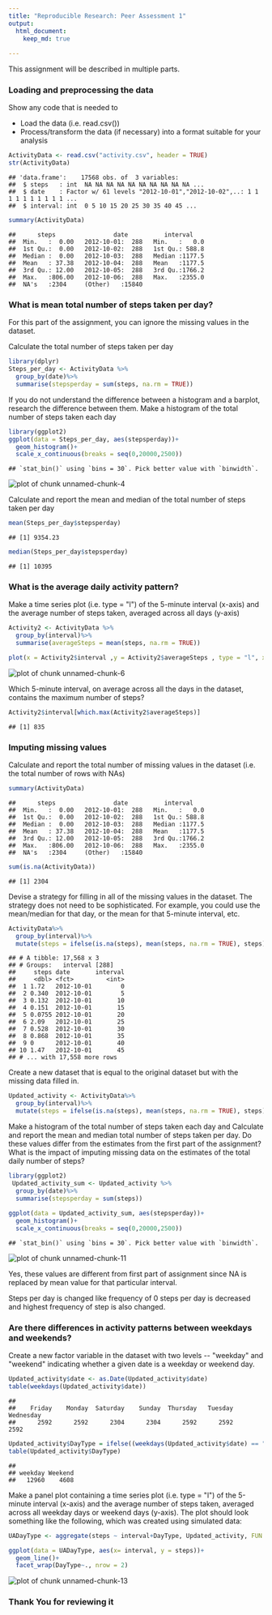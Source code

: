 ```yaml
---
title: "Reproducible Research: Peer Assessment 1"
output: 
  html_document:
    keep_md: true
  
---
```


This assignment will be described in multiple parts.

### Loading and preprocessing the data

Show any code that is needed to

* Load the data (i.e. read.csv())
* Process/transform the data (if necessary) into a format suitable for your analysis




```r
ActivityData <- read.csv("activity.csv", header = TRUE)
str(ActivityData)
```

```
## 'data.frame':	17568 obs. of  3 variables:
##  $ steps   : int  NA NA NA NA NA NA NA NA NA NA ...
##  $ date    : Factor w/ 61 levels "2012-10-01","2012-10-02",..: 1 1 1 1 1 1 1 1 1 1 ...
##  $ interval: int  0 5 10 15 20 25 30 35 40 45 ...
```

```r
summary(ActivityData)
```

```
##      steps                date          interval     
##  Min.   :  0.00   2012-10-01:  288   Min.   :   0.0  
##  1st Qu.:  0.00   2012-10-02:  288   1st Qu.: 588.8  
##  Median :  0.00   2012-10-03:  288   Median :1177.5  
##  Mean   : 37.38   2012-10-04:  288   Mean   :1177.5  
##  3rd Qu.: 12.00   2012-10-05:  288   3rd Qu.:1766.2  
##  Max.   :806.00   2012-10-06:  288   Max.   :2355.0  
##  NA's   :2304     (Other)   :15840
```

### What is mean total number of steps taken per day?
For this part of the assignment, you can ignore the missing values in the dataset.

Calculate the total number of steps taken per day


```r
library(dplyr)
Steps_per_day <- ActivityData %>%
  group_by(date)%>%
  summarise(stepsperday = sum(steps, na.rm = TRUE))
```

If you do not understand the difference between a histogram and a barplot, research the difference between them. Make a histogram of the total number of steps taken each day


```r
library(ggplot2)
ggplot(data = Steps_per_day, aes(stepsperday))+
  geom_histogram()+
  scale_x_continuous(breaks = seq(0,20000,2500))
```

```
## `stat_bin()` using `bins = 30`. Pick better value with `binwidth`.
```

![plot of chunk unnamed-chunk-4](figure/unnamed-chunk-4-1.png)

Calculate and report the mean and median of the total number of steps taken per day


```r
mean(Steps_per_day$stepsperday)
```

```
## [1] 9354.23
```

```r
median(Steps_per_day$stepsperday)
```

```
## [1] 10395
```

### What is the average daily activity pattern?

Make a time series plot (i.e. type = "l") of the 5-minute interval (x-axis) and the average number of steps taken, averaged across all days (y-axis)


```r
Activity2 <- ActivityData %>%
  group_by(interval)%>%
  summarise(averageSteps = mean(steps, na.rm = TRUE))

plot(x = Activity2$interval ,y = Activity2$averageSteps , type = "l", xlab = "interval across all day",ylab = "Average steps across all day")
```

![plot of chunk unnamed-chunk-6](figure/unnamed-chunk-6-1.png)

Which 5-minute interval, on average across all the days in the dataset, contains the maximum number of steps?


```r
Activity2$interval[which.max(Activity2$averageSteps)]
```

```
## [1] 835
```

### Imputing missing values

Calculate and report the total number of missing values in the dataset (i.e. the total number of rows with NAs)


```r
summary(ActivityData)
```

```
##      steps                date          interval     
##  Min.   :  0.00   2012-10-01:  288   Min.   :   0.0  
##  1st Qu.:  0.00   2012-10-02:  288   1st Qu.: 588.8  
##  Median :  0.00   2012-10-03:  288   Median :1177.5  
##  Mean   : 37.38   2012-10-04:  288   Mean   :1177.5  
##  3rd Qu.: 12.00   2012-10-05:  288   3rd Qu.:1766.2  
##  Max.   :806.00   2012-10-06:  288   Max.   :2355.0  
##  NA's   :2304     (Other)   :15840
```

```r
sum(is.na(ActivityData))
```

```
## [1] 2304
```

Devise a strategy for filling in all of the missing values in the dataset. The strategy does not need to be sophisticated. For example, you could use the mean/median for that day, or the mean for that 5-minute interval, etc.


```r
ActivityData%>%
  group_by(interval)%>%
  mutate(steps = ifelse(is.na(steps), mean(steps, na.rm = TRUE), steps))
```

```
## # A tibble: 17,568 x 3
## # Groups:   interval [288]
##     steps date       interval
##     <dbl> <fct>         <int>
##  1 1.72   2012-10-01        0
##  2 0.340  2012-10-01        5
##  3 0.132  2012-10-01       10
##  4 0.151  2012-10-01       15
##  5 0.0755 2012-10-01       20
##  6 2.09   2012-10-01       25
##  7 0.528  2012-10-01       30
##  8 0.868  2012-10-01       35
##  9 0      2012-10-01       40
## 10 1.47   2012-10-01       45
## # ... with 17,558 more rows
```

Create a new dataset that is equal to the original dataset but with the missing data filled in.


```r
Updated_activity <- ActivityData%>%
  group_by(interval)%>%
  mutate(steps = ifelse(is.na(steps), mean(steps, na.rm = TRUE), steps))
```

Make a histogram of the total number of steps taken each day and Calculate and report the mean and median total number of steps taken per day. Do these values differ from the estimates from the first part of the assignment? What is the impact of imputing missing data on the estimates of the total daily number of steps?


```r
library(ggplot2)
 Updated_activity_sum <- Updated_activity %>%
  group_by(date)%>%
  summarise(stepsperday = sum(steps))
 
ggplot(data = Updated_activity_sum, aes(stepsperday))+
  geom_histogram()+
  scale_x_continuous(breaks = seq(0,20000,2500))
```

```
## `stat_bin()` using `bins = 30`. Pick better value with `binwidth`.
```

![plot of chunk unnamed-chunk-11](figure/unnamed-chunk-11-1.png)


Yes, these values are different from first part of assignment since NA is replaced by mean value for that particular interval.

Steps per day is changed like frequency of 0 steps per day is decreased and highest frequency of step is also changed.

### Are there differences in activity patterns between weekdays and weekends?

Create a new factor variable in the dataset with two levels -- "weekday" and "weekend" indicating whether a given date is a weekday or weekend day.


```r
Updated_activity$date <- as.Date(Updated_activity$date)
table(weekdays(Updated_activity$date))
```

```
## 
##    Friday    Monday  Saturday    Sunday  Thursday   Tuesday Wednesday 
##      2592      2592      2304      2304      2592      2592      2592
```

```r
Updated_activity$DayType = ifelse((weekdays(Updated_activity$date) == "Saturday")|(weekdays(Updated_activity$date) == "Sunday") , "Weekend","weekday")
table(Updated_activity$DayType)
```

```
## 
## weekday Weekend 
##   12960    4608
```

Make a panel plot containing a time series plot (i.e. type = "l") of the 5-minute interval (x-axis) and the average number of steps taken, averaged across all weekday days or weekend days (y-axis). The plot should look something like the following, which was created using simulated data:


```r
UADayType <- aggregate(steps ~ interval+DayType, Updated_activity, FUN = mean)

ggplot(data = UADayType, aes(x= interval, y = steps))+
  geom_line()+
  facet_wrap(DayType~., nrow = 2)
```

![plot of chunk unnamed-chunk-13](figure/unnamed-chunk-13-1.png)

### Thank You for reviewing it
